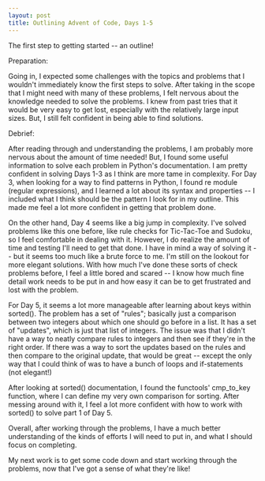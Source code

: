 ```yaml
---
layout: post
title: Outlining Advent of Code, Days 1-5
---
```


The first step to getting started -- an outline!

Preparation:

Going in, I expected some challenges with the topics and problems that I wouldn't immediately know the first steps to solve. After taking in the scope that I might need with many of these problems, I felt nervous about the knowledge needed to solve the problems. I knew from past tries that it would be very easy to get lost, especially with the relatively large input sizes. But, I still felt confident in being able to find solutions.

Debrief:

After reading through and understanding the problems, I am probably more nervous about the amount of time needed! But, I found some useful information to solve each problem in Python's documentation. I am pretty confident in solving Days 1-3 as I think are more tame in complexity. For Day 3, when looking for a way to find patterns in Python, I found re module (regular expressions), and I learned a lot about its syntax and properties -- I included what I think should be the pattern I look for in my outline. This made me feel a lot more confident in getting that problem done.

On the other hand, Day 4 seems like a big jump in complexity. I've solved problems like this one before, like rule checks for Tic-Tac-Toe and Sudoku, so I feel comfortable in dealing with it. However, I do realize the amount of time and testing I'll need to get that done. I have in mind a way of solving it -- but it seems too much like a brute force to me. I'm still on the lookout for more elegant solutions. With how much I've done these sorts of check problems before, I feel a little bored and scared -- I know how much fine detail work needs to be put in and how easy it can be to get frustrated and lost with the problem. 

For Day 5, it seems a lot more manageable after learning about keys within sorted(). The problem has a set of "rules"; basically just a comparison between two integers about which one should go before in a list. It has a set of "updates", which is just that list of integers. The issue was that I didn't have a way to neatly compare rules to integers and then see if they're in the right order. If there was a way to sort the updates based on the rules and then compare to the original update, that would be great -- except the only way that I could think of was to have a bunch of loops and if-statements (not elegant!)

After looking at sorted() documentation, I found the functools' cmp_to_key function, where I can define my very own comparison for sorting. After messing around with it, I feel a lot more confident with how to work with sorted() to solve part 1 of Day 5. 

Overall, after working through the problems, I have a much better understanding of the kinds of efforts I will need to put in, and what I should focus on completing.

My next work is to get some code down and start working through the problems, now that I've got a sense of what they're like!
